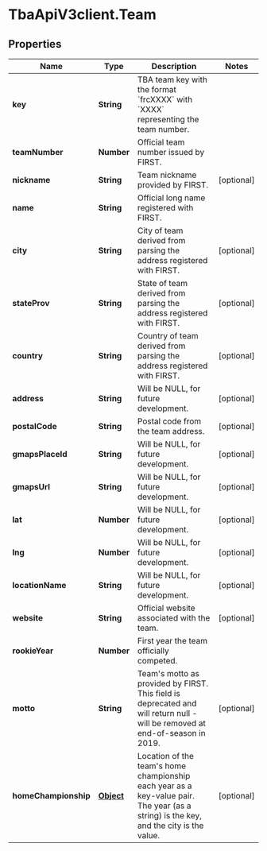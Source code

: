 # TbaApiV3client.Team

## Properties
Name | Type | Description | Notes
------------ | ------------- | ------------- | -------------
**key** | **String** | TBA team key with the format &#x60;frcXXXX&#x60; with &#x60;XXXX&#x60; representing the team number. | 
**teamNumber** | **Number** | Official team number issued by FIRST. | 
**nickname** | **String** | Team nickname provided by FIRST. | [optional] 
**name** | **String** | Official long name registered with FIRST. | 
**city** | **String** | City of team derived from parsing the address registered with FIRST. | [optional] 
**stateProv** | **String** | State of team derived from parsing the address registered with FIRST. | [optional] 
**country** | **String** | Country of team derived from parsing the address registered with FIRST. | [optional] 
**address** | **String** | Will be NULL, for future development. | [optional] 
**postalCode** | **String** | Postal code from the team address. | [optional] 
**gmapsPlaceId** | **String** | Will be NULL, for future development. | [optional] 
**gmapsUrl** | **String** | Will be NULL, for future development. | [optional] 
**lat** | **Number** | Will be NULL, for future development. | [optional] 
**lng** | **Number** | Will be NULL, for future development. | [optional] 
**locationName** | **String** | Will be NULL, for future development. | [optional] 
**website** | **String** | Official website associated with the team. | [optional] 
**rookieYear** | **Number** | First year the team officially competed. | 
**motto** | **String** | Team&#39;s motto as provided by FIRST. This field is deprecated and will return null - will be removed at end-of-season in 2019. | [optional] 
**homeChampionship** | [**Object**](.md) | Location of the team&#39;s home championship each year as a key-value pair. The year (as a string) is the key, and the city is the value. | [optional] 


